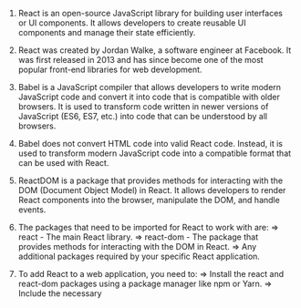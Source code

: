 1. React is an open-source JavaScript library for building user interfaces or UI components. It allows developers to create reusable UI components and manage their state efficiently.

2. React was created by Jordan Walke, a software engineer at Facebook. It was first released in 2013 and has since become one of the most popular front-end libraries for web development.

3. Babel is a JavaScript compiler that allows developers to write modern JavaScript code and convert it into code that is compatible with older browsers. It is used to transform code written in newer versions of JavaScript (ES6, ES7, etc.) into code that can be understood by all browsers.

4. Babel does not convert HTML code into valid React code. Instead, it is used to transform modern JavaScript code into a compatible format that can be used with React.

5. ReactDOM is a package that provides methods for interacting with the DOM (Document Object Model) in React. It allows developers to render React components into the browser, manipulate the DOM, and handle events.

6. The packages that need to be imported for React to work with are:
 => react - The main React library.
 => react-dom - The package that provides methods for interacting with the DOM in React.
 => Any additional packages required by your specific React application.

7. To add React to a web application, you need to:
 => Install the react and react-dom packages using a package manager like npm or Yarn.
 => Include the necessary <script> tags in your HTML file to load the React and ReactDOM libraries.
 => Use a build tool like Webpack or Babel to transform your React code into a format that can be used in the browser.

8. React.createElement is a method used to create React elements or components. It takes three arguments:
 => type - The type of element or component to create (e.g., 'div' or a custom component).
 => props - An object containing the element's properties or attributes (e.g., { className: 'my-class' }).
 => children - The content to be rendered inside the element (e.g., 'Hello, world!' or another React element).

9. The three properties that React.createElement accepts are type, props, and children.

10. In React, the render method is used to render a component into the DOM. The root is the DOM element into which the component is rendered. In the example code above, ReactDOM.render(<App />, document.getElementById('root'));, render is used to render the App component into the root element in the HTML document.